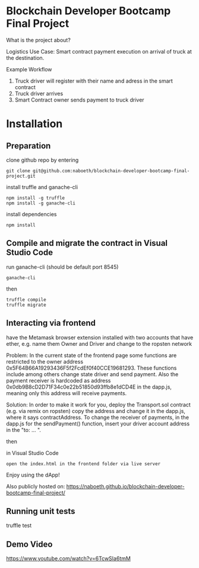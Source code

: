 # Blockchain Developer Bootcamp Final Project

What is the project about?

Logistics Use Case: Smart contract payment execution on arrival of truck at the destination.

Example Workflow

1. Truck driver will register with their name and adress in the smart contract
2. Truck driver arrives
3. Smart Contract owner sends payment to truck driver

# Installation

## Preparation

clone github repo by entering

```
git clone git@github.com:naboeth/blockchain-developer-bootcamp-final-project.git
```

install truffle and ganache-cli

```
npm install -g truffle
npm install -g ganache-cli
```

install dependencies

```
npm install
```

## Compile and migrate the contract in Visual Studio Code

run ganache-cli (should be default port 8545)

```
ganache-cli
```

then

```
truffle compile
truffle migrate
```

## Interacting via frontend

have the Metamask browser extension installed with two accounts that have ether, e.g. name them Owner and Driver and change to the ropsten network

Problem: In the current state of the frontend page some functions are restricted to the owner address 0x5F64B66A19293436F5f2FcdEf0f40CCE19681293. These functions include among others change state driver and send payment. Also the payment receiver is hardcoded as address 0x0db9B8cD2D71F34c0e22b51850d93ffb8e1dCD4E in the dapp.js, meaning only this address will receive payments.

Solution: In order to make it work for you, deploy the Transport.sol contract (e.g. via remix on ropsten) copy the address and change it in the dapp.js, where it says contractAddress.
To change the receiver of payments, in the dapp.js for the sendPayment() function, insert your driver account address in the "to: ... ".

then

in Visual Studio Code

```
open the index.html in the frontend folder via live server
```

Enjoy using the dApp!

Also publicly hosted on:
https://naboeth.github.io/blockchain-developer-bootcamp-final-project/

## Running unit tests

truffle test

## Demo Video

https://www.youtube.com/watch?v=6TcwSIa6tmM
